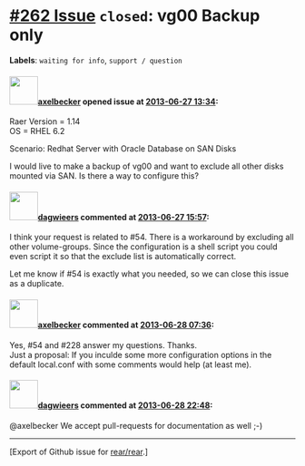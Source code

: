 [\#262 Issue](https://github.com/rear/rear/issues/262) `closed`: vg00 Backup only
=================================================================================

**Labels**: `waiting for info`, `support / question`

#### <img src="https://avatars.githubusercontent.com/u/4851023?v=4" width="50">[axelbecker](https://github.com/axelbecker) opened issue at [2013-06-27 13:34](https://github.com/rear/rear/issues/262):

Raer Version = 1.14  
OS = RHEL 6.2

Scenario: Redhat Server with Oracle Database on SAN Disks

I would live to make a backup of vg00 and want to exclude all other
disks mounted via SAN. Is there a way to configure this?

#### <img src="https://avatars.githubusercontent.com/u/388198?u=0732dee3fe5002278cfbf40359ec431bdcf5f06c&v=4" width="50">[dagwieers](https://github.com/dagwieers) commented at [2013-06-27 15:57](https://github.com/rear/rear/issues/262#issuecomment-20132257):

I think your request is related to \#54. There is a workaround by
excluding all other volume-groups. Since the configuration is a shell
script you could even script it so that the exclude list is
automatically correct.

Let me know if \#54 is exactly what you needed, so we can close this
issue as a duplicate.

#### <img src="https://avatars.githubusercontent.com/u/4851023?v=4" width="50">[axelbecker](https://github.com/axelbecker) commented at [2013-06-28 07:36](https://github.com/rear/rear/issues/262#issuecomment-20174358):

Yes, \#54 and \#228 answer my questions. Thanks.  
Just a proposal: If you inculde some more configuration options in the
default local.conf with some comments would help (at least me).

#### <img src="https://avatars.githubusercontent.com/u/388198?u=0732dee3fe5002278cfbf40359ec431bdcf5f06c&v=4" width="50">[dagwieers](https://github.com/dagwieers) commented at [2013-06-28 22:48](https://github.com/rear/rear/issues/262#issuecomment-20218667):

@axelbecker We accept pull-requests for documentation as well ;-)

------------------------------------------------------------------------

\[Export of Github issue for
[rear/rear](https://github.com/rear/rear).\]
